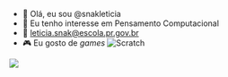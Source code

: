 - 👋 Olá, eu sou @snakleticia
- 👀 Eu tenho interesse em Pensamento Computacional
- 📧 leticia.snak@escola.pr.gov.br
- 🎮 Eu gosto de *games*
![Scratch](https://img.shields.io/badge/Scratch-4D97FF?style=for-the-badge&logo=Scratch&logoColor=white)
<img src = "https://img.shields.io/badge/JavaScript-323330?style=for-the-badge&logo=javascript&logoColor=F7DF1E">
